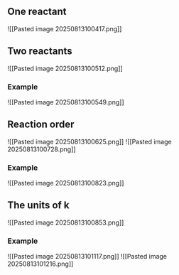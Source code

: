## One reactant
![[Pasted image 20250813100417.png]]

## Two reactants
![[Pasted image 20250813100512.png]]

### Example
![[Pasted image 20250813100549.png]]

## Reaction order
![[Pasted image 20250813100625.png]]
![[Pasted image 20250813100728.png]]

### Example
![[Pasted image 20250813100823.png]]

## The units of k
![[Pasted image 20250813100853.png]]

### Example
![[Pasted image 20250813101117.png]]
![[Pasted image 20250813101216.png]]